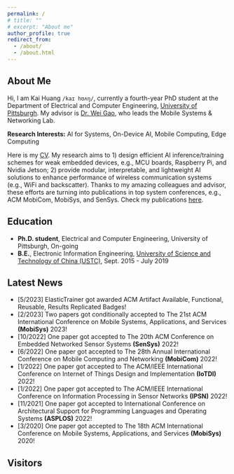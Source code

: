 ```yaml
---
permalink: /
# title: ""
# excerpt: "About me"
author_profile: true
redirect_from: 
  - /about/
  - /about.html
---
```


## About Me
Hi, I am Kai Huang `/kaɪ hʊʌŋ/`, currently a fourth-year PhD student at the Department of Electrical and Computer Engineering, [University of Pittsburgh](https://www.pitt.edu/). My advisor is [Dr. Wei Gao](https://sites.pitt.edu/~weigao/), who leads the Mobile Systems & Networking Lab. 

**Research Interests:** AI for Systems, On-Device AI, Mobile Computing, Edge Computing

Here is my [CV](http://hellokevin07.github.io/files/CV_KaiHuang.pdf). My research aims to 1) design efficient AI inference/training schemes for weak embedded devices, e.g., MCU boards, Raspberry Pi, and Nvidia Jetson; 2) provide modular, interpretable, and lightweight AI solutions to enhance performance of wireless communication systems (e.g., WiFi and backscatter). Thanks to my amazing colleagues and advisor, these efforts are turning into publications in top system conferences, e.g., ACM MobiCom, MobiSys, and SenSys. Check my publications [here](https://hellokevin07.github.io/publications/).

## Education
* <b>Ph.D. student</b>, Electrical and Computer Engineering, University of Pittsburgh, On-going
* <b>B.E.</b>, Electronic Information Engineering, [University of Science and Technology of China (USTC)](https://en.ustc.edu.cn/), Sept. 2015 - July 2019

## Latest News
* [5/2023] ElasticTrainer got awarded ACM Artifact Available, Functional, Reusable, Results Replicated Badges!
* [2/2023] Two papers got conditionally accepted to The 21st ACM International Conference on Mobile Systems, Applications, and Services <b>(MobiSys)</b> 2023!
* [10/2022] One paper got accepted to The 20th ACM Conference on Embedded Networked Sensor Systems <b>(SenSys)</b> 2022!
* [6/2022] One paper got accepted to The 28th Annual International Conference on Mobile Computing and Networking <b>(MobiCom)</b> 2022!
* [1/2022] One paper got accepted to The ACM/IEEE International Conference on Internet of Things Design and Implementation <b>(IoTDI)</b> 2022!
* [1/2022] One paper got accepted to The ACM/IEEE International Conference on Information Processing in Sensor Networks <b>(IPSN)</b> 2022!
* [11/2021] One paper got accepted to International Conference on Architectural Support for Programming Languages and Operating Systems <b>(ASPLOS)</b> 2022!
* [3/2020] One paper got accepted to The 18th ACM International Conference on Mobile Systems, Applications, and Services <b>(MobiSys)</b> 2020!

## Visitors
<script type="text/javascript" id="clustrmaps" src="//cdn.clustrmaps.com/map_v2.js?cl=ffffff&w=200&t=n&d=g7u5IUOs5t68iO-I4a8qm8n-jEiqio_uFKOmjHZBpT4&co=2589cf"></script>
